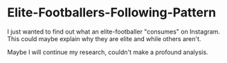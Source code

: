 # Elite-Footballers-Following-Pattern

I just wanted to find out what an elite-footballer "consumes" on Instagram. This could maybe explain why they are elite and while others aren't.

Maybe I will continue my research, couldn't make a profound analysis.
